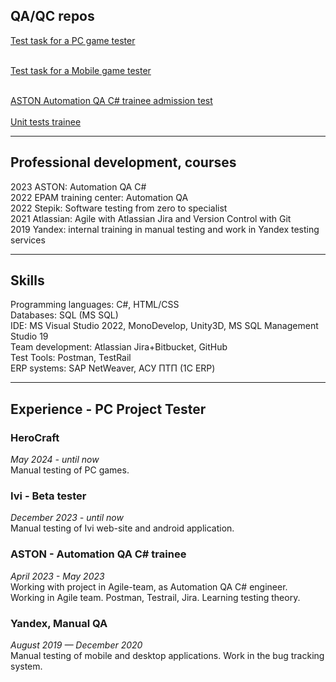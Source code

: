 <h2>QA/QC repos</h2>
<p><a href="https://docs.google.com/document/d/12BSqGmRC4gQqqbb3iRrdyJXaNJ1xr14v5xzIoaEHoIA/edit">Test task for a PC game tester</a>
<br/><br/>
<p><a href="https://docs.google.com/document/d/1qC0nspG7AHixQ52qRheYWY0z3bdD5E5abcqj48wR2OA/edit#heading=h.ra01stnggifp">Test task for a Mobile game tester</a>
<br/><br/>
<p><a href="https://github.com/SkerGran/Burdin-CSharp">ASTON Automation QA C# trainee admission test</a>
<br/><br/>
<a href="https://github.com/SkerGran/Bank">Unit tests trainee</a></p>
<hr>
<h2>Professional development, courses</h2>
<p>2023 ASTON: Automation QA C#<br/>
2022 EPAM training center: Automation QA<br/>
2022 Stepik: Software testing from zero to specialist<br/>
2021 Atlassian: Agile with Atlassian Jira and Version Control with Git<br/>
2019 Yandex: internal training in manual testing and work in Yandex testing services</p>
<hr>
<h2>Skills</h2>
<p>Programming languages: C#, HTML/CSS<br/>
Databases: SQL (MS SQL)<br/>
IDE: MS Visual Studio 2022, MonoDevelop, Unity3D, MS SQL Management Studio 19<br/>
Team development: Atlassian Jira+Bitbucket, GitHub<br/>
Test Tools: Postman, TestRail<br/>
ERP systems: SAP NetWeaver, АСУ ПТП (1С ERP)</p>
<hr>
<h2>Experience - PC Project Tester</h2>
<h3>HeroCraft</h3>
<p><i>May 2024 - until now</i><br/>
Manual testing of PC games.</p>
<h3>Ivi - Beta tester</h3>
<p><i>December 2023 - until now</i><br/>
Manual testing of Ivi web-site and android application.</p>
<h3>ASTON - Automation QA C# trainee</h3>
<p><i>April 2023 - May 2023</i><br/>
Working with project in Agile-team, as Automation QA C# engineer.<br/>
Working in Agile team. Postman, Testrail, Jira. Learning testing theory.</p>
<h3>Yandex, Manual QA</h3>
<p><i>August 2019 — December 2020</i><br/>
Manual testing of mobile and desktop applications. Work in the bug tracking system.</p>
